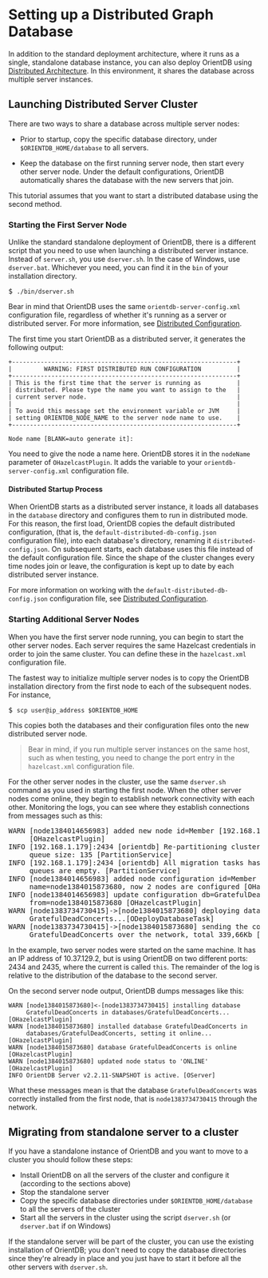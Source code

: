 # Setting up a Distributed Graph Database

In addition to the standard deployment architecture, where it runs as a single, standalone database instance, you can also deploy OrientDB using [Distributed Architecture](Distributed-Architecture.md).  In this environment, it shares the database across multiple server instances.

## Launching Distributed Server Cluster

There are two ways to share a database across multiple server nodes:

- Prior to startup, copy the specific database directory, under `$ORIENTDB_HOME/database` to all servers.

- Keep the database on the first running server node, then start every other server node.  Under the default configurations, OrientDB automatically shares the database with the new servers that join.

This tutorial assumes that you want to start a distributed database using the second method.


### Starting the First Server Node

Unlike the standard standalone deployment of OrientDB, there is a different script that you need to use when launching a distributed server instance.  Instead of `server.sh`, you use `dserver.sh`.  In the case of Windows, use `dserver.bat`.  Whichever you need, you can find it in the `bin` of your installation directory.

<pre>
$ <code class="lang-sh userinput">./bin/dserver.sh</code>
</pre>

Bear in mind that OrientDB uses the same `orientdb-server-config.xml` configuration file, regardless of whether it's running as a server or distributed server.  For more information, see [Distributed Configuration](Distributed-Configuration.md).

The first time you start OrientDB as a distributed server, it generates the following output:

```
+---------------------------------------------------------------+
|         WARNING: FIRST DISTRIBUTED RUN CONFIGURATION          |
+---------------------------------------------------------------+
| This is the first time that the server is running as          |
| distributed. Please type the name you want to assign to the   |
| current server node.                                          |
|                                                               |
| To avoid this message set the environment variable or JVM     |
| setting ORIENTDB_NODE_NAME to the server node name to use.    |
+---------------------------------------------------------------+

Node name [BLANK=auto generate it]:
```

You need to give the node a name here.  OrientDB stores it in the `nodeName` parameter of `OHazelcastPlugin`.  It adds the variable to your `orientdb-server-config.xml` configuration file.

#### Distributed Startup Process

When OrientDB starts as a distributed server instance, it loads all databases in the `database` directory and configures them to run in distributed mode.  For this reason, the first load, OrientDB copies the default distributed configuration, (that is, the `default-distributed-db-config.json` configuration file), into each database's directory, renaming it `distributed-config.json`.  On subsequent starts, each database uses this file instead of the default configuration file.  Since the shape of the cluster changes every time nodes join or leave, the configuration is kept up to date by each distributed server instance.

For more information on working with the `default-distributed-db-config.json` configuration file, see [Distributed Configuration](Distributed-Configuration.md).

### Starting Additional Server Nodes

When you have the first server node running, you can begin to start the other server nodes.  Each server requires the same Hazelcast credentials in order to join the same cluster.  You can define these in the `hazelcast.xml` configuration file.

The fastest way to initialize multiple server nodes is to copy the OrientDB installation directory from the first node to each of the subsequent nodes.  For instance,

<pre>
$ <code class="lang-sh userinput">scp user@ip_address $ORIENTDB_HOME</code>
</pre>

This copies both the databases and their configuration files onto the new distributed server node.

>Bear in mind, if you run multiple server instances on the same host, such as when testing, you need to change the port entry in the `hazelcast.xml` configuration file.

For the other server nodes in the cluster, use the same `dserver.sh` command as you used in starting the first node.  When the other server nodes come online, they begin to establish network connectivity with each other.  Monitoring the logs, you can see where they establish connections from messages such as this:

<pre>
WARN [node1384014656983] added new node id=Member [192.168.1.179]:2435 name=null
     [OHazelcastPlugin]
INFO [192.168.1.179]:2434 [orientdb] Re-partitioning cluster data... Migration
	 queue size: 135 [PartitionService]
INFO [192.168.1.179]:2434 [orientdb] All migration tasks has been completed,
	 queues are empty. [PartitionService]
INFO [node1384014656983] added node configuration id=Member [192.168.1.179]:2435
     name=node1384015873680, now 2 nodes are configured [OHazelcastPlugin]
INFO [node1384014656983] update configuration db=GratefulDeadConcerts
     from=node1384015873680 [OHazelcastPlugin]
WARN [node1383734730415]->[node1384015873680] deploying database
     GratefulDeadConcerts...[ODeployDatabaseTask]
WARN [node1383734730415]->[node1384015873680] sending the compressed database
     GratefulDeadConcerts over the network, total 339,66Kb [ODeployDatabaseTask]
</pre>

In the example, two server nodes were started on the same machine.  It has an IP address of 10.37.129.2, but is using OrientDB on two different ports: 2434 and 2435, where the current is called `this`.  The remainder of the log is relative to the distribution of the database to the second server.

On the second server node output, OrientDB dumps messages like this:

```
WARN [node1384015873680]<-[node1383734730415] installing database
     GratefulDeadConcerts in databases/GratefulDeadConcerts... [OHazelcastPlugin]
WARN [node1384015873680] installed database GratefulDeadConcerts in
     databases/GratefulDeadConcerts, setting it online... [OHazelcastPlugin]
WARN [node1384015873680] database GratefulDeadConcerts is online [OHazelcastPlugin]
WARN [node1384015873680] updated node status to 'ONLINE' [OHazelcastPlugin]
INFO OrientDB Server v2.2.11-SNAPSHOT is active. [OServer]
```


What these messages mean is that the database `GratefulDeadConcerts` was correctly installed from the first node, that is `node1383734730415` through the network.

## Migrating from standalone server to a cluster
If you have a standalone instance of OrientDB and you want to move to a cluster you should follow these steps:
* Install OrientDB on all the servers of the cluster and configure it (according to the sections above)
* Stop the standalone server
* Copy the specific database directories under `$ORIENTDB_HOME/database` to all the servers of the cluster
* Start all the servers in the cluster using the script `dserver.sh` (or  `dserver.bat` if on Windows)

If the standalone server will be part of the cluster, you can use the existing installation of OrientDB; you don't need to copy the database directories since they're already in place and you just have to start it before all the other servers with `dserver.sh`.



